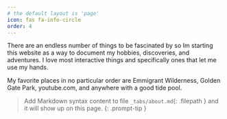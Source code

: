 ```yaml
---
# the default layout is 'page'
icon: fas fa-info-circle
order: 4
---
```

There are an endless number of things to be fascinated by so Im starting this website as a way to document my hobbies, discoveries, and adventures. I love most interactive things and specifically ones that let me use my hands.

My favorite places in no particular order are Emmigrant Wilderness, Golden Gate Park, youtube.com, and anywhere with a good tide pool.

> Add Markdown syntax content to file `_tabs/about.md`{: .filepath } and it will show up on this page.
{: .prompt-tip }
